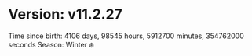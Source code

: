 # Version: v11.2.27
Time since birth: 4106 days, 98545 hours, 5912700 minutes, 354762000 seconds
Season: Winter ❄️
